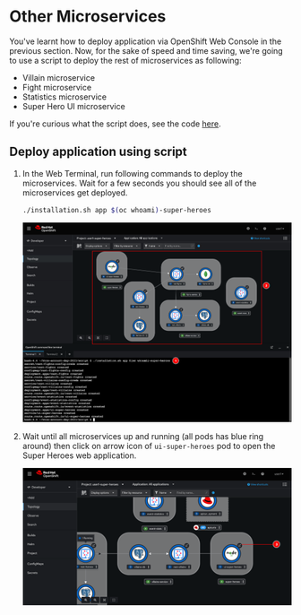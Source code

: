 # Other Microservices

You've learnt how to deploy application via OpenShift Web Console in the previous section. Now, for the sake of speed and time saving, we're going to use a script to deploy the rest of microservices as following:

- Villain microservice
- Fight microservice
- Statistics microservice
- Super Hero UI microservice

If you're curious what the script does, see the code [here](../../script/installation.sh).

## Deploy application using script

1. In the Web Terminal, run following commands to deploy the microservices. Wait for a few seconds you should see all of the microservices get deployed.

    ```sh
    ./installation.sh app $(oc whoami)-super-heroes
    ```

    ![Deploy application](image/other-microservices/app-deploy-1.png)

2. Wait until all microservices up and running (all pods has blue ring around) then click on arrow icon of `ui-super-heroes` pod to open the Super Heroes web application.

    ![Deploy application](image/other-microservices/app-deploy-2.png)
